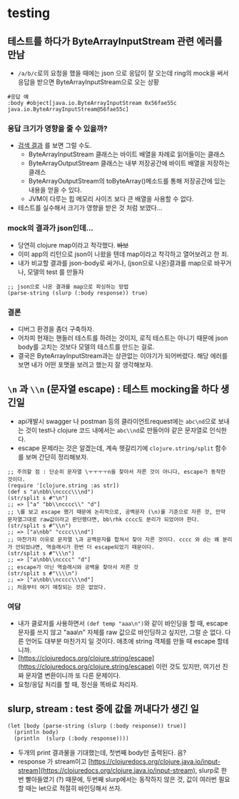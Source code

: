 # testing

## 테스트를 하다가 ByteArrayInputStream 관련 에러를 만남

* `/a/b/c`로의 요청을 했을 때에는 json 으로 응답이 잘 오는데 ring의 mock을 써서 응답을 받으면 ByteArrayInputStream으로 오는 상황

```text
#응답 예
:body #object[java.io.ByteArrayInputStream 0x56fae55c java.io.ByteArrayInputStream@56fae55c]
```

### 응답 크기가 영향을 줄 수 있을까?

* [검색 결과](http://baeksupervisor.tistory.com/39) 를 보면 그럴 수도.
  * ByteArrayInputStream 클래스는 바이트 배열을 차례로 읽어들이는 클래스
  * ByteArrayOutputStream 클래스는 내부 저장공간에 바이트 배열을 저장하는 클래스
  * ByteArrayOutputStream의 toByteArray\(\)메소드를 통해 저장공간에 있는 내용을 얻을 수 있다.
  * JVM이 다루는 힙 메모리 사이즈 보다 큰 배열을 사용할 수 없다.
* 테스트를 실수해서 크기가 영향을 받은 것 처럼 보였다...

### mock의 결과가 json인데...

* 당연히 clojure map이라고 착각했다. ~~바보~~
* 이미 app의 리턴으로 json이 나왔을 텐데 map이라고 착각하고 열어보려고 한 죄.
* 내가 비교할 결과를 json-body로 싸거나, \(json으로 나온\)결과를 map으로 바꾸거나, 모델의 test 를 만들자

```text
;; json으로 나온 결과를 map으로 파싱하는 방법
(parse-string (slurp (:body response)) true)
```

### 결론

* 디버그 환경을 좀더 구축하자.
* 어차피 현재는 핸들러 테스트를 하려는 것이지, 로직 테스트는 아니기 때문에 json body를 고치는 것보다 모델의 테스트를 만드는 걸로.
* 결국은 ByteArrayInputStream과는 상관없는 이야기가 되어버렸다. 해당 에러를 보면 내가 어떤 포맷을 보려고 했는지 잘 생각해보자.

## `\n` 과 `\\n` \(문자열 escape\) : 테스트 mocking을 하다 생긴일

* api개발시 swagger 나 postman 등의 클라이언트request에는 `abc\nd`으로 보내는 것이 test나 clojure 코드 내에서는 `abc\\nd`로 만들어야 같은 문자열로 인식한다.
* escape 문제라는 것은 알겠는데, 계속 헷갈리기에 `clojure.string/split` 함수를 보며 간단히 정리해보자.

```text
;; 주의할 점 : 단순히 문자열 \ㅜㅜㅜㅜn을 찾아서 자른 것이 아니다, escape가 동작한 것이다.
(require '[clojure.string :as str])
(def s "a\nbb\\ncccc\\\nd")
(str/split s #"\n")
;; => ["a" "bb\\ncccc\\" "d"]
;; \를 보고 escape 했기 때문에 논리적으로, 공백문자 (\n)를 기준으로 자른 것, 만약 문자열그대로 raw값이라고 판단했다면, bb\rhk cccc도 분리가 되었어야 한다.
(str/split s #"\\n")
;; => ["a\nbb" "cccc\\\nd"]
;; 마찬가지 이유로 문자열 \과 공백문자를 합쳐서 찾아 자른 것이다. cccc 와 d는 왜 분리가 안되었냐면, 역슬래시가 한번 더 escape되었기 때문이다.
(str/split s #"\\\n")
;; => ["a\nbb\\ncccc" "d"]
;; escape가 아닌 역슬래시와 공백을 찾아서 자른 것
(str/split s #"\\\\n")
;; => ["a\nbb\\ncccc\\\nd"]
;; 처음부터 여기 매칭되는 것은 없었다.
```

### 여담

* 내가 클로저를 사용하면서 `(def temp "aaa\n")`와 같이 바인딩을 할 때, escape문자를 쓰지 않고 "aaa\n" 자체를 raw 값으로 바인딩하고 싶지만, 그럴 순 없다. 다른 언어도 대부분 마찬가지 일 것이다. 애초에 string 객체를 만들 때 escape 할테니까.
* [https://clojuredocs.org/clojure.string/escape](https://clojuredocs.org/clojure.string/escape) 이런 것도 있지만, 여기선 진짜 문자열 변환이니까 또 다른 문제이다.
* 요청/응답 처리를 할 때, 정신을 똑바로 차리자.

## slurp, stream : test 중에 값을 꺼내다가 생긴 일

```text
(let [body (parse-string (slurp (:body response)) true)]
  (println body)
  (println  (slurp (:body response))))
```

* 두개의 print 결과물을 기대했는데, 첫번째 body만 출력된다. 음?
* response 가 stream이고 [https://clojuredocs.org/clojure.java.io/input-stream](https://clojuredocs.org/clojure.java.io/input-stream), slurp로 한번 빨아들였기 \(?\) 때문에, 두번째 slurp에서는 동작하지 않은 것, 값이 여러번 필요할 때는 let으로 적절히 바인딩해서 쓰자.

